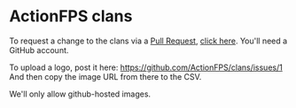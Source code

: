 # ActionFPS clans

To request a change to the clans via a [Pull Request](https://help.github.com/articles/github-glossary/#pull-request), [click here](https://github.com/ActionFPS/clans/edit/master/clans.csv). You'll need a GitHub account.

To upload a logo, post it here: https://github.com/ActionFPS/clans/issues/1
And then copy the image URL from there to the CSV.

We'll only allow github-hosted images.

